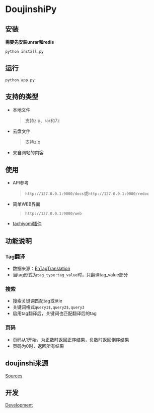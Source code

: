 # DoujinshiPy

## 安装

**需要先安装unrar和redis**

```shell
python install.py
```

## 运行

```shell
python app.py
```

## 支持的类型

* 本地文件
  >支持zip、rar和7z
* 云盘文件
  >支持zip
* 来自网站的内容

## 使用

* API参考
  >`http://127.0.0.1:9000/docs`或`http://127.0.0.1:9000/redoc`
* 简单WEB界面
  >`http://127.0.0.1:9000/web`
* [tachiyomi插件](https://github.com/Ftbom/tachiyomi_doujinshione_code)

## 功能说明

### Tag翻译

* 数据来源：[EhTagTranslation](https://github.com/EhTagTranslation/Database/releases)
* 当tag形式为`tag_type:tag_value`时，只翻译tag_value部分

### 搜索

* 搜索关键词匹配tag或title
* 关键词格式`query1$,query2$,query3`
* 启用tag翻译后，关键词也匹配翻译后的tag

### 页码

* 页码从1开始，为正数时返回正序结果，负数时返回倒序结果
* 页码为0时，返回所有结果

## doujinshi来源

[Sources](SOURCES.md)

## 开发

[Development](DEVELOPMENT.md)
